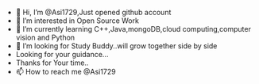 - 👋 Hi, I’m @Asi1729,Just opened github account
- 👀 I’m interested in Open Source Work
- 🌱 I’m currently learning C++,Java,mongoDB,cloud computing,computer vision and Python
- 💞️ I’m looking for Study Buddy..will grow together side by side
- Looking for your guidance...
- Thanks for Your time..
- 📫 How to reach me @Asi1729

<!---
Asi1729/Asi1729 is a ✨ special ✨ repository because its `README.md` (this file) appears on your GitHub profile.
You can click the Preview link to take a look at your changes.
--->
